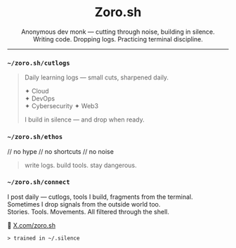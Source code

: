 <h1 align="center"> Zoro.sh</h1>

<p align="center">
Anonymous dev monk — cutting through noise, building in silence.<br/>
Writing code. Dropping logs. Practicing terminal discipline.
</p>

---

### `~/zoro.sh/cutlogs`

> Daily learning logs — small cuts, sharpened daily.  
>    
> ✦ Cloud  
> ✦ DevOps  
> ✦ Cybersecurity
> ✦ Web3
> 
> I build in silence — and drop when ready.

### `~/zoro.sh/ethos`

// no hype
// no shortcuts
// no noise

> write logs. build tools. stay dangerous.

### `~/zoro.sh/connect`

I post daily — cutlogs, tools I build, fragments from the terminal.  
Sometimes I drop signals from the outside world too.  
Stories. Tools. Movements. All filtered through the shell.

📡 [X.com/zoro.sh](https://x.com/zorointerminal)

```shell
> trained in ~/.silence
